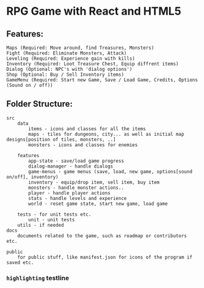 # RPG Game with React and HTML5

## Features:
    Maps (Required: Move around, find Treasures, Monsters)
    Fight (Required: Eliminate Monsters, Attack)
    Leveling (Required: Experience gain with kills)
    Inventory (Required: Loot Treasure Chest, Equip diffrent items)
    Dialog (Optional: NPC's with 'dialog options')
    Shop (Optional: Buy / Sell Inventory items)
    GameMenu (Required: Start new Game, Save / Load Game, Credits, Options (Sound on / off))


## Folder Structure:
    src
        data
            items - icons and classes for all the items
            maps - tiles for dungeons, city... as well as initial map designs[position of tiles, monsters, ..]
            monsters - icons and classes for enemies

        features
            app-state - save/load game progress
            dialog-manager - handle dialogs 
            game-menus - game menus (save, load, new game, options[sound on/off], inventory)
            inventory - equip/drop item, sell item, buy item
            monsters - handle monster actions..
            player - handle player actions
            stats - handle levels and experience
            world - reset game state, start new game, load game
            
        tests - for unit tests etc.
            unit - unit tests
        utils - if needed
    docs
        documents related to the game, such as roadmap or contributors etc.

    public
        for public stuff, like manifest.json for icons of the program if saved etc.

### `highlighting` testline

